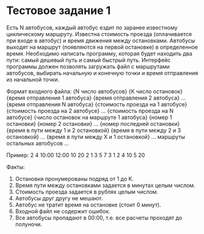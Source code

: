 # Тестовое задание 1
Есть N автобусов, каждый автобус ездит по заранее известному
циклическому маршруту. Известна стоимость проезда (оплачивается при
входе в автобус) и время движения между остановками. Автобусы выходят
на маршрут (появляются на первой остановке) в определенное время.
Необходимо написать программу, которая будет находить два пути: самый
дешевый путь и самый быстрый путь. Интерфейс программы должен
позволять загружать файл с маршрутами автобусов, выбирать начальную и
конечную точки и время отправления из начальной точки.

Формат входного файла:
{N число автобусов}
{K число остановок}
{время отправления 1 автобуса} {время отправления 2 автобуса} ...
{время отправления N автобуса}
{стоимость проезда на 1 автобусе} {стоимость проезда на 2 автобусе}
... {стоимость проезда на N автобусе}
{число остановок на маршруте 1 автобуса} {номер 1 остановки} {номер 2
остановки} ... {номер последней остановки} {время в пути между 1 и 2
остановкой} {время в пути между 2 и 3 остановкой} ... {время в пути
между X и 1 остановкой}
... маршруты остальных автобусов ...

Пример:
2
4
10:00 12:00
10 20
2 1 3 5 7
3 1 2 4 10 5 20

Факты:
1. Остановки пронумерованы подряд от 1 до K.
2. Время пути между остановками задается в минутах целым числом.
3. Стоимость проезда задается в рублях целым числом.
4. Автобусы друг другу не мешают.
5. Автобус не тратит время на остановке (стоит 0 минут).
6. Входной файл не содержит ошибок.
7. Все автобусы пропадают в 00:00, т.е. все расчеты проходят до полуночи.
